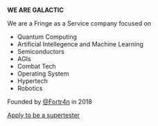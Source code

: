 **WE ARE GALACTIC**

We are a Fringe as a Service company focused on
- Quantum Computing
- Artificial Intellegence and Machine Learning
- Semiconductors
- AGIs
- Combat Tech
- Operating System
- Hypertech
- Robotics

Founded by [@Fortr4n](https://github.com/Fortr4n) in 2018

[Apply to be a supertester](https://w51sa5ivcav.typeform.com/to/pL278pvZ)
